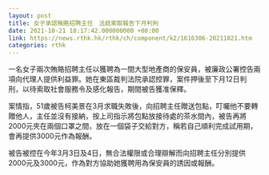 ```yaml
---
layout: post
title: 女子承認賄賂招聘主任　法庭索取報告下月判刑
date: 2021-10-21 18:17:42.000000000 +08:00
link: https://news.rthk.hk/rthk/ch/component/k2/1616306-20211021.htm
categories: rthk
---
```


一名女子兩次賄賂招聘主任以獲聘為一間大型地產商的保安員，被廉政公署控告兩項向代理人提供利益罪。她在東區裁判法院承認控罪，案件押後至下月12日判刑，以待索取社會服務令及感化報告，期間被告獲准保釋。

案情指，51歲被告柯美景在3月求職失敗後，向招聘主任贈送包點，叮囑他不要轉贈他人，主任並沒有接納，按上司指示將包點放接待處的茶水間內，被告再將2000元夾在兩個口罩之間，放在一個袋子交給對方，稱若自己順利完成試用期，會再提供3000元作為報酬。

被告被控在今年3月3日及4日，無合法權限或合理辯解而向招聘主任分別提供2000元及3000元，作為對方協助她獲聘用為保安員的誘因或報酬。
